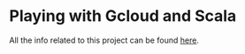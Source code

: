 # Playing with Gcloud and Scala

All the info related to this project can be found [here](https://elifloresch.github.io/blog/2017/04/16/hello-world-on-google-cloud/).